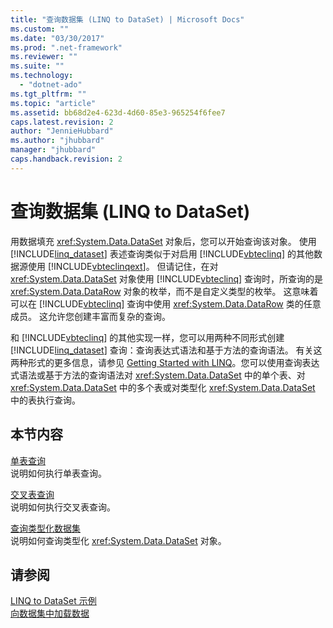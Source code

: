```yaml
---
title: "查询数据集 (LINQ to DataSet) | Microsoft Docs"
ms.custom: ""
ms.date: "03/30/2017"
ms.prod: ".net-framework"
ms.reviewer: ""
ms.suite: ""
ms.technology: 
  - "dotnet-ado"
ms.tgt_pltfrm: ""
ms.topic: "article"
ms.assetid: bb68d2e4-623d-4d60-85e3-965254f6fee7
caps.latest.revision: 2
author: "JennieHubbard"
ms.author: "jhubbard"
manager: "jhubbard"
caps.handback.revision: 2
---
```

# 查询数据集 (LINQ to DataSet)
用数据填充 <xref:System.Data.DataSet> 对象后，您可以开始查询该对象。  使用 [!INCLUDE[linq_dataset](../../../../includes/linq-dataset-md.md)] 表述查询类似于对启用 [!INCLUDE[vbteclinq](../../../../includes/vbteclinq-md.md)] 的其他数据源使用 [!INCLUDE[vbteclinqext](../../../../includes/vbteclinqext-md.md)]。  但请记住，在对 <xref:System.Data.DataSet> 对象使用 [!INCLUDE[vbteclinq](../../../../includes/vbteclinq-md.md)] 查询时，所查询的是 <xref:System.Data.DataRow> 对象的枚举，而不是自定义类型的枚举。  这意味着可以在 [!INCLUDE[vbteclinq](../../../../includes/vbteclinq-md.md)] 查询中使用 <xref:System.Data.DataRow> 类的任意成员。  这允许您创建丰富而复杂的查询。  
  
 和 [!INCLUDE[vbteclinq](../../../../includes/vbteclinq-md.md)] 的其他实现一样，您可以用两种不同形式创建 [!INCLUDE[linq_dataset](../../../../includes/linq-dataset-md.md)] 查询：查询表达式语法和基于方法的查询语法。  有关这两种形式的更多信息，请参见 [Getting Started with LINQ](http://msdn.microsoft.com/zh-cn/6cc9af04-950a-4cc3-83d4-2aeb4abe4de9)。您可以使用查询表达式语法或基于方法的查询语法对 <xref:System.Data.DataSet> 中的单个表、对 <xref:System.Data.DataSet> 中的多个表或对类型化 <xref:System.Data.DataSet> 中的表执行查询。  
  
## 本节内容  
 [单表查询](../../../../docs/framework/data/adonet/single-table-queries-linq-to-dataset.md)  
 说明如何执行单表查询。  
  
 [交叉表查询](../../../../docs/framework/data/adonet/cross-table-queries-linq-to-dataset.md)  
 说明如何执行交叉表查询。  
  
 [查询类型化数据集](../../../../docs/framework/data/adonet/querying-typed-datasets.md)  
 说明如何查询类型化 <xref:System.Data.DataSet> 对象。  
  
## 请参阅  
 [LINQ to DataSet 示例](../../../../docs/framework/data/adonet/linq-to-dataset-examples.md)   
 [向数据集中加载数据](../../../../docs/framework/data/adonet/loading-data-into-a-dataset.md)